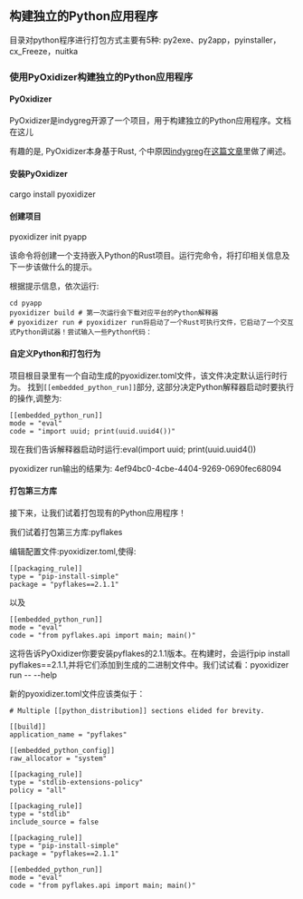 

## 构建独立的Python应用程序
目录对python程序进行打包方式主要有5种: py2exe、py2app，pyinstaller，cx_Freeze，nuitka

### 使用PyOxidizer构建独立的Python应用程序
#### PyOxidizer
PyOxidizer是indygreg开源了一个项目，用于构建独立的Python应用程序。文档在这儿

有趣的是, PyOxidizer本身基于Rust, 个中原因[indygreg](https://github.com/indygreg)在[这篇文章](https://gregoryszorc.com/blog/2019/06/24/building-standalone-python-applications-with-pyoxidizer/)里做了阐述。

#### 安装PyOxidizer
cargo install pyoxidizer

#### 创建项目
pyoxidizer init pyapp

该命令将创建一个支持嵌入Python的Rust项目。运行完命令，将打印相关信息及下一步该做什么的提示。

根据提示信息，依次运行:
```
cd pyapp
pyoxidizer build # 第一次运行会下载对应平台的Python解释器
# pyoxidizer run # pyoxidizer run将启动了一个Rust可执行文件，它启动了一个交互式Python调试器！尝试输入一些Python代码：
```

#### 自定义Python和打包行为

项目根目录里有一个自动生成的pyoxidizer.toml文件，该文件决定默认运行时行为。
找到`[[embedded_python_run]]`部分, 这部分决定Python解释器启动时要执行的操作,调整为:
```
[[embedded_python_run]]
mode = "eval"
code = "import uuid; print(uuid.uuid4())"
```

现在我们告诉解释器启动时运行:eval(import uuid; print(uuid.uuid4())

pyoxidizer run输出的结果为: 4ef94bc0-4cbe-4404-9269-0690fec68094

#### 打包第三方库
接下来，让我们试着打包现有的Python应用程序！

我们试着打包第三方库:pyflakes

编辑配置文件:pyoxidizer.toml,使得:

```
[[packaging_rule]]
type = "pip-install-simple"
package = "pyflakes==2.1.1"
```
以及
```
[[embedded_python_run]]
mode = "eval"
code = "from pyflakes.api import main; main()"
```

这将告诉PyOxidizer你要安装pyflakes的2.1.1版本。在构建时，会运行pip install pyflakes==2.1.1,并将它们添加到生成的二进制文件中。我们试试看：pyoxidizer run -- --help

新的pyoxidizer.toml文件应该类似于：
```
# Multiple [[python_distribution]] sections elided for brevity.

[[build]]
application_name = "pyflakes"

[[embedded_python_config]]
raw_allocator = "system"

[[packaging_rule]]
type = "stdlib-extensions-policy"
policy = "all"

[[packaging_rule]]
type = "stdlib"
include_source = false

[[packaging_rule]]
type = "pip-install-simple"
package = "pyflakes==2.1.1"

[[embedded_python_run]]
mode = "eval"
code = "from pyflakes.api import main; main()"
```